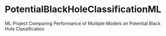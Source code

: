 # PotentialBlackHoleClassificationML
ML Project Comparing Performance of Multiple Models on Potential Black Hole Classification

